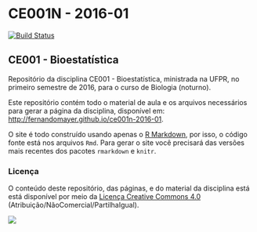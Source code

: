 # CE001N - 2016-01

[![Build Status](https://travis-ci.org/fernandomayer/ce001n-2016-01.svg)](https://travis-ci.org/fernandomayer/ce001n-2016-01.svg)

## CE001 - Bioestatística

Repositório da disciplina CE001 - Bioestatística, ministrada na UFPR, no
primeiro semestre de 2016, para o curso de Biologia (noturno).

Este repositório contém todo o material de aula e os arquivos
necessários para gerar a página da disciplina, disponível em:
http://fernandomayer.github.io/ce001n-2016-01.

O site é todo construído usando apenas o [R Markdown][], por isso, o
código fonte está nos arquivos `Rmd`. Para gerar o site você precisará
das versões mais recentes dos pacotes `rmarkdown` e `knitr`.

### Licença

O conteúdo deste repositório, das páginas, e do material da disciplina
está está disponível por meio da [Licença Creative Commons 4.0][]
(Atribuição/NãoComercial/PartilhaIgual).

![](img/CC-by-nc-sa_88x31.png)


[Licença Creative Commons 4.0]: https://creativecommons.org/licenses/by-nc/sa/4.0/deed.pt_BR
[R Markdown]: http://rmarkdown.rstudio.com
